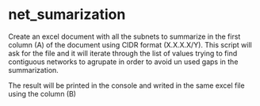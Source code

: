 # net_sumarization

Create an excel document with all the subnets to summarize in the first column (A) of the document using CIDR format (X.X.X.X/Y). 
This script will ask for the file and it will iterate through the list of values trying to find contiguous networks to agrupate in order to avoid un used gaps in the summarization.

The result will be printed in the console and writed in the same excel file using the column (B)

